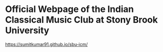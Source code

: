 # Official Webpage of the Indian Classical Music Club at Stony Brook University
https://sumitkumar91.github.io/sbu-icm/
